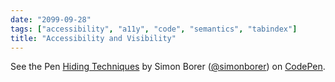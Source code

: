 ```yaml
---
date: "2099-09-28"
tags: ["accessibility", "a11y", "code", "semantics", "tabindex"]
title: "Accessibility and Visibility"
---
```


<p data-height="463" data-theme-id="0" data-slug-hash="xjBoWv" data-default-tab="result" data-user="simonborer" data-embed-version="2" data-pen-title="Hiding Techniques" class="codepen">See the Pen <a href="https://codepen.io/simonborer/pen/xjBoWv/">Hiding Techniques</a> by Simon Borer (<a href="https://codepen.io/simonborer">@simonborer</a>) on <a href="https://codepen.io">CodePen</a>.</p><script async src="https://static.codepen.io/assets/embed/ei.js"></script>